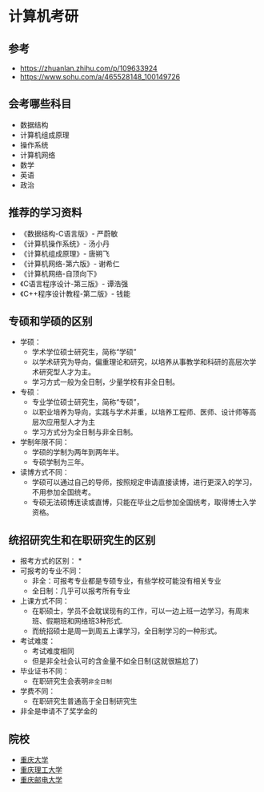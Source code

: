 # 计算机考研

## 参考

* https://zhuanlan.zhihu.com/p/109633924
* https://www.sohu.com/a/465528148_100149726

## 会考哪些科目

* 数据结构
* 计算机组成原理
* 操作系统
* 计算机网络
* 数学
* 英语
* 政治

## 推荐的学习资料

* 《数据结构-C语言版》- 严蔚敏
* 《计算机操作系统》- 汤小丹
* 《计算机组成原理》- 唐朔飞
* 《计算机网络-第六版》- 谢希仁
* 《计算机网络-自顶向下》
* 《C语言程序设计-第三版》- 谭浩强
* 《C++程序设计教程-第二版》- 钱能

## 专硕和学硕的区别

* 学硕：
    * 学术学位硕士研究生，简称“学硕”
    * 以学术研究为导向，偏重理论和研究，以培养从事教学和科研的高层次学术研究型人才为主。
    * 学习方式一般为全日制，少量学校有非全日制。
* 专硕：
    * 专业学位硕士研究生，简称“专硕”，
    * 以职业培养为导向，实践与学术并重，以培养工程师、医师、设计师等高层次应用型人才为主
    * 学习方式分为全日制与非全日制。
* 学制年限不同：
    * 学硕的学制为两年到两年半。
    * 专硕学制为三年。
* 读博方式不同：
    * 学硕可以通过自己的导师，按照规定申请直接读博，进行更深入的学习，不用参加全国统考。
    * 专硕无法硕博连读或直博，只能在毕业之后参加全国统考，取得博士入学资格。

## 统招研究生和在职研究生的区别

* 报考方式的区别：
    * 
* 可报考的专业不同：
    * 非全：可报考专业都是专硕专业，有些学校可能没有相关专业
    * 全日制：几乎可以报考所有专业
* 上课方式不同：
    * 在职硕士，学员不会耽误现有的工作，可以一边上班一边学习，有周末班、假期班和网络班3种形式.
    * 而统招硕士是周一到周五上课学习，全日制学习的一种形式。
* 考试难度：
    * 考试难度相同
    * 但是非全社会认可的含金量不如全日制(这就很尴尬了)
* 毕业证书不同：
    * 在职研究生会表明`非全日制`
* 学费不同：
    * 在职研究生普通高于全日制研究生
* 非全是申请不了奖学金的

## 院校

* [重庆大学](http://graduate.cqu.edu.cn/index.htm)
* [重庆理工大学](http://zs.yjs.cqut.edu.cn/index.htm)
* [重庆邮电大学](https://yjs.cqupt.edu.cn/)




